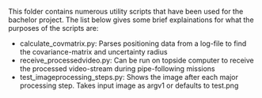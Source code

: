 This folder contains numerous utility scripts that have been used for the bachelor project. The list below gives some brief explainations for what the purposes of the scripts are:

- calculate_covmatrix.py: Parses positioning data from a log-file to find the covariance-matrix and uncertainty radius
- receive_processedvideo.py: Can be run on topside computer to receive the processed video-stream during pipe-following missions
- test_imageprocessing_steps.py: Shows the image after each major processing step. Takes input image as argv1 or defaults to test.png 
